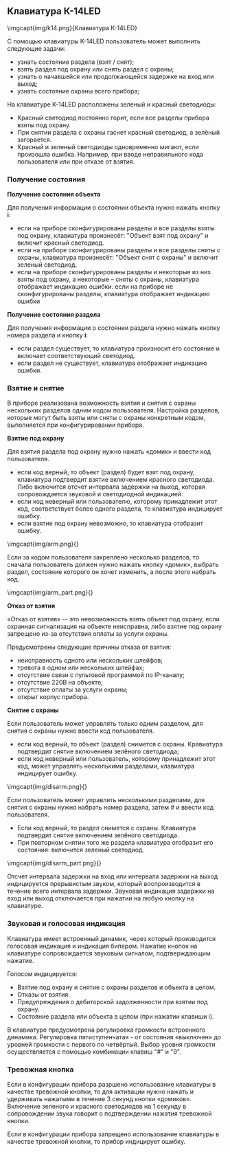 ## Клавиатура К-14LED

\imgcapt{img/k14.png}{Клавиатура К-14LED}

С помощью клавиатуры К-14LED пользователь может выполнить следующие задачи:

* узнать состояние раздела (взят / снят);
* взять раздел под охрану или снять раздел с охраны;
* узнать о начавшейся или продолжающейся задержке на вход или выход;
* узнать состояние охраны всего прибора;

На клавиатуре К-14LED расположены зеленый и красный светодиоды:

* Красный светодиод постоянно горит, если все разделы прибора взяты под охрану.
* При снятии раздела с охраны гаснет красный светодиод, а зелёный загорается.
* Красный и зеленый светодиоды одновременно мигают, если произошла ошибка. Например, при вводе неправильного кода пользователя или при отказе от взятия.

### Получение состояния

**Получение состояния объекта**

Для получения информации о состоянии объекта нужно нажать кнопку **i**:

* если на приборе сконфигурированы разделы и все разделы взяты под охрану, клавиатура произнесёт: "Объект взят под охрану" и включит красный светодиод.
* если на приборе сконфигурированы разделы и все разделы сняты с охраны, клавиатура произнесёт: "Объект снят с охраны" и включит зеленый светодиод.
* если на приборе сконфигурированы разделы и некоторые из них взяты под охрану, а некоторые – сняты с охраны, клавиатура отображает индикацию ошибки.
если на приборе не сконфигурированы разделы, клавиатура отображает индикацию ошибки

**Получение состояния раздела**

Для получения информации о состоянии раздела нужно нажать кнопку номера раздела и кнопку **i**:

* если раздел существует, то клавиатура произносит его состояние и включает соответствующий светодиод.
* если раздел не существует, клавиатура отображает индикацию ошибки.

### Взятие и снятие

В приборе реализована возможность взятия и снятия с охраны нескольких разделов одним кодом пользователя. Настройка разделов, которые могут быть взяты или сняты с охраны конкретным кодом, выполняется при конфигурировании прибора.

**Взятие под охрану**

Для взятия раздела под охрану нужно нажать «домик» и ввести код пользователя.

* если код верный, то объект (раздел) будет взят под охрану, клавиатура подтвердит взятие включением красного светодиода. Либо включится отсчет интервала задержки на выход, которая сопровождается звуковой и светодиодной индикацией.
* если код неверный или пользователю, которому принадлежит этот код, соответствует более одного раздела, то клавиатура индицирует ошибку.
* если взятие под охрану невозможно, то клавиатура отобразит ошибку.

\imgcapt{img/arm.png}{}

Если за кодом пользователя закреплено несколько разделов, то сначала пользователь должен нужно нажать кнопку «домик», выбрать раздел, состояние которого он хочет изменить, а после этого набрать код.

\imgcapt{img/arm_part.png}{}

**Отказ от взятия**

«Отказ от взятия» -- это невозможность взять объект под охрану, если охранная сигнализация на объекте неисправна, либо взятие под охрану запрещено из-за отсутствия оплаты за услуги охраны.

Предусмотрены следующие причины отказа от взятия:

* неисправность одного или нескольких шлейфов;
* тревога в одном или нескольких шлейфах;
* отсутствие связи с пультовой программой по IP-каналу;
* отсутствие 220В на объекте;
* отсутствие оплаты за услуги охраны;
* открыт корпус прибора.

**Снятие с охраны**

Если пользователь может управлять только одним разделом, для снятия с охраны нужно ввести код пользователя.

* если код верный, то объект (раздел) снимется с охраны. Кравиатура подтвердит снятие включением зелёного светодиода;
* если код неверный или пользователь, которому принадлежит этот код, может управлять несколькими разделами, клавиатура индицирует ошибку.

\imgcapt{img/disarm.png}{}

Если пользователь может управлять несколькими разделами, для снятия с охраны нужно набрать номер раздела, затем # и ввести код пользователя.

* Если код верный, то раздел снимется с охраны. Клавиатура подтвердит снятие включением зелёного светодиода.
* При повторном снятии того же раздела клавиатура отобразит его состояния: включится зеленый светодиод.

\imgcapt{img/disarm_part.png}{}

Отсчет интервала задержки на вход или интервала задержки на выход индицируется прерывистым звуком, который воспроизводится в течение всего интервала задержки. Звуковая индикация задержки на вход или выход отключается при нажатии на любую кнопку на клавиатуре.

### Звуковая и голосовая индикация

Клавиатура имеет встроенный динамик, через который производится голосовая индикация и индикация бипером. Нажатие кнопок на клавиатуре сопровождается звуковым сигналом, подтверждающим нажатие.

Голосом индицируется:
* Взятие под охрану и снятие с охраны разделов и объекта в целом.
* Отказы от взятия.
* Предупреждения о дебиторской задолженности при взятии под охрану.
* Состояние раздела или объекта в целом (при нажатии клавиши i).

В клавиатуре предусмотрена регулировка громкости встроенного динамика. Регулировка пятиступенчатая - от состояния «выключен» до уровней громкости с первого по четвёртый. Выбор уровня громкости осуществляется с помощью комбинации клавиш "#" и "9".

### Тревожная кнопка

Если в конфигурации прибора разршено использование клавиатуры в качестве тревожной кнопки, то для активации нужно нажать и удерживать нажатыми в течение 3 секунд кнопки «домиков». Включение зеленого и красного светодиодов на 1 секунду в сопровождении звука говорит о подтверждении нажатия тревожной кнопки.

Если в конфигурации прибора запрещено использование клавиатуры в качестве тревожной кнопки, то прибор индицирует ошибку.
